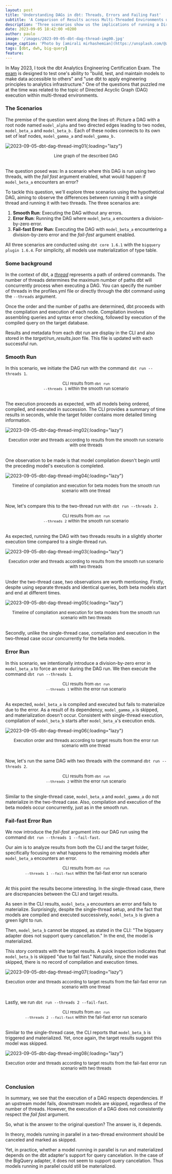 ```yaml
---
layout: post
title: 'Understanding DAGs in dbt: Threads, Errors and Failing Fast'
subtitle: 'A Comparison of Results across Multi-Threaded Environments using the BigQuery adapter'
description: 'Three scenarios show us the implications of running a Directed Acyclic Graph (DAG) in multi-threaded dbt environments, shedding light on how errors and the "fail fast" argument impact model execution'
date: 2023-09-05 18:42:00 +0200
author: paulo
image: '/images/2023-09-05-dbt-dag-thread-img00.jpg'
image_caption: 'Photo by [amirali mirhashemian](https://unsplash.com/@amir_v_ali?utm_source=unsplash&utm_medium=referral&utm_content=creditCopyText) on [Unsplash](https://unsplash.com/photos/hTeYcjviZ-s?utm_source=unsplash&utm_medium=referral&utm_content=creditCopyText)'
tags: [dbt, dwh, big-query]
feature:
---    
```


<!---
Photo by <a href="https://unsplash.com/@amir_v_ali?utm_source=unsplash&utm_medium=referral&utm_content=creditCopyText">amirali mirhashemian</a> on <a href="https://unsplash.com/photos/hTeYcjviZ-s?utm_source=unsplash&utm_medium=referral&utm_content=creditCopyText">Unsplash</a>
--->

In May 2023, I took the dbt Analytics Engineering Certification Exam. The [exam](https://www.getdbt.com/certifications/analytics-engineer-certification-exam/) is designed to test one's ability to "build, test, and maintain models to make data accessible to others" and "use dbt to apply engineering principles to analytics infrastructure." One of the questions that puzzled me at the time was related to the topic of Directed Acyclic Graph (DAG) execution within multi-thread environments.

### The Scenarios

The premise of the question went along the lines of: Picture a DAG with a root node named `model_alpha` and two directed edges leading to two nodes, `model_beta_a` and `model_beta_b.` Each of these nodes connects to its own set of leaf nodes, `model_gamma_a` and `model_gamma_b.`



![2023-09-05-dbt-dag-thread-img01](/images/2023-09-05-dbt-dag-thread-img01.jpg){:loading="lazy"}
<font size="-1"><center><span> Line graph of the described DAG </span></center></font>
<br>



The question posed was: In a scenario where this DAG is run using two threads, with the *fail fast* argument enabled, what would happen if `model_beta_a` encounters an error?

To tackle this question, we'll explore three scenarios using the hypothetical DAG, aiming to observe the differences between running it with a single thread and running it with two threads. The three scenarios are:

1. **Smooth Run**: Executing the DAG without any errors.
2. **Error Run**: Running the DAG where `model_beta_a` encounters a division-by-zero error.
3. **Fail-fast Error Run**: Executing the DAG with `model_beta_a` encountering a division-by-zero error and the *fail-fast* argument enabled.

All three scenarios are conducted using `dbt core 1.6.1` with the `bigquery plugin 1.6.4`. For simplicity, all models use materialization of type table.


### Some background

In the context of dbt, a [*thread*](https://docs.getdbt.com/docs/running-a-dbt-project/using-threads) represents a path of ordered commands. The number of threads determines the maximum number of paths dbt will concurrently process when executing a DAG. You can specify the number of threads in the profiles.yml file or directly through the dbt command using the `--threads` argument.

Once the order and the number of paths are determined, dbt proceeds with the compilation and execution of each node. Compilation involves assembling queries and syntax error checking, followed by execution of the compiled query on the target database.

Results and metadata from each dbt run are display in the CLI and also stored in the *target/run_results.json* file. This file is updated with each successful run.

### Smooth Run

In this scenario, we initiate the DAG run with the command `dbt run --threads 1`.



<script src="https://gist.github.com/moralescastillo/e46d0272c3e591c57c40e3bfae51ca55.js"></script>
<font size="-1"><center><span> CLI results from <code>dbt run --threads 1</code> within the smooth run scenario </span></center></font>
<br>

<!---
https://gist.github.com/e46d0272c3e591c57c40e3bfae51ca55.git
-->



The execution proceeds as expected, with all models being ordered, compiled, and executed in succession. The CLI provides a summary of time results in seconds, while the target folder contains more detailed timing information.



![2023-09-05-dbt-dag-thread-img02](/images/2023-09-05-dbt-dag-thread-img02.jpg){:loading="lazy"}
<font size="-1"><center><span> Execution order and threads according to results from the smooth run scenario with one threads </span></center></font>
<br>


  
One observation to be made is that model compilation doesn't begin until the preceding model's execution is completed. 



![2023-09-05-dbt-dag-thread-img04](/images/2023-09-05-dbt-dag-thread-img04.jpg){:loading="lazy"}
<font size="-1"><center><span> Timeline of compilation and execution for beta models from the smooth run scenario with one thread </span></center></font>
<br>



Now, let's compare this to the two-thread run with `dbt run --threads 2.`



<script src="https://gist.github.com/moralescastillo/60da308981ac21bc772da11ecd30e70b.js"></script>
<font size="-1"><center><span> CLI results from <code>dbt run --threads 2</code> within the smooth run scenario </span></center></font>
<br>

<!---
https://gist.github.com/60da308981ac21bc772da11ecd30e70b.git
-->




As expected, running the DAG with two threads results in a slightly shorter execution time compared to a single-thread run. 



![2023-09-05-dbt-dag-thread-img03](/images/2023-09-05-dbt-dag-thread-img03.jpg){:loading="lazy"}
<font size="-1"><center><span> Execution order and threads according to results from the smooth run scenario with two threads </span></center></font>
<br>

  

Under the two-thread case, two observations are worth mentioning. Firstly, despite using separate threads and identical queries, both beta models start and end at different times. 



![2023-09-05-dbt-dag-thread-img05](/images/2023-09-05-dbt-dag-thread-img05.jpg){:loading="lazy"}
<font size="-1"><center><span> Timeline of compilation and execution for beta models from the smooth run scenario with two threads </span></center></font>
<br>

  

Secondly, unlike the single-thread case, compilation and execution in the two-thread case occur concurrently for the beta models.

### Error Run

In this scenario, we intentionally introduce a division-by-zero error in `model_beta_a` to force an error during the DAG run. We then execute the command `dbt run --threads 1`.



<script src="https://gist.github.com/moralescastillo/a8f073593d073695c7b06cd8bd576327.js"></script>
<font size="-1"><center><span> CLI results from <code>dbt run --threads 1</code> within the error run scenario </span></center></font>
<br>

<!---
https://gist.github.com/a8f073593d073695c7b06cd8bd576327.git
-->




As expected, `model_beta_a` is compiled and executed but fails to materialize due to the error. As a result of its dependency, `model_gamma_a` is skipped, and materialization doesn't occur. Consistent with single-thread execution, compilation of `model_beta_b` starts after `model_beta_a`'s execution ends.



![2023-09-05-dbt-dag-thread-img06](/images/2023-09-05-dbt-dag-thread-img06.jpg){:loading="lazy"}
<font size="-1"><center><span> Execution order and threads according to target results from the error run scenario with one thread </span></center></font>
<br>



Now, let's run the same DAG with two threads with the command `dbt run --threads 2`. 



<script src="https://gist.github.com/moralescastillo/ceb82855fb2e1a3aaec0f89ffe1d17ec.js"></script>
<font size="-1"><center><span> CLI results from <code>dbt run --threads 2</code> within the error run scenario </span></center></font>
<br>

<!---
https://gist.github.com/ceb82855fb2e1a3aaec0f89ffe1d17ec.git
-->



Similar to the single-thread case, `model_beta_a` and `model_gamma_a` do not materialize in the two-thread case. Also, compilation and execution of the beta models occur concurrently, just as in the smooth run.



### Fail-fast Error Run

We now introduce the *fail-fast* argument into our DAG run using the command `dbt run --threads 1 --fail-fast`. 

Our aim is to analyze results from both the CLI and the target folder, specifically focusing on what happens to the remaining models after `model_beta_a` encounters an error.



<script src="https://gist.github.com/moralescastillo/a8a2a6c0b2f940b556be98baf92a200e.js"></script>
<font size="-1"><center><span> CLI results from <code>dbt run --threads 1 --fail-fast</code> within the fail-fast error run scenario </span></center></font>
<br>

<!---
https://gist.github.com/a8a2a6c0b2f940b556be98baf92a200e.git
-->



At this point the results become interesting. In the single-thread case, there are discrepancies between the CLI and target results. 

As seen in the CLI results, `model_beta_a` encounters an error and fails to materialize. Surprisingly, despite the single-thread setup, and the fact that models are compiled and executed successively, `model_beta_b` is given a green light to run.

Then, `model_beta_b` cannot be stopped, as stated in the CLI: "The bigquery adapter does not support query cancellation." In the end, the model is materialized. 

This story contrasts with the target results. A quick inspection indicates that `model_beta_b` is skipped "due to fail fast." Naturally, since the model was skipped, there is no record of compilation and execution times.



![2023-09-05-dbt-dag-thread-img07](/images/2023-09-05-dbt-dag-thread-img07.jpg){:loading="lazy"}
<font size="-1"><center><span> Execution order and threads according to target results from the fail-fast error run scenario with one thread </span></center></font>
<br>



Lastly, we run `dbt run --threads 2 --fail-fast`. 



<script src="https://gist.github.com/moralescastillo/ef013fc6fb64b4f6304a13b319668b57.js"></script>
<font size="-1"><center><span> CLI results from <code>dbt run --threads 2 --fail-fast</code> within the fail-fast error run scenario </span></center></font>
<br>

<!---
https://gist.github.com/ef013fc6fb64b4f6304a13b319668b57.git
-->



Similar to the single-thread case, the CLI reports that `model_beta_b` is triggered and materialized. Yet, once again, the target results suggest this model was skipped.



![2023-09-05-dbt-dag-thread-img08](/images/2023-09-05-dbt-dag-thread-img08.jpg){:loading="lazy"}
<font size="-1"><center><span> Execution order and threads according to target results from the fail-fast error run scenario with two threads </span></center></font>
<br>



  
### Conclusion

In summary, we see that the execution of a DAG respects dependencies. If an upstream model fails, downstream models are skipped, regardless of the number of threads. However, the execution of a DAG does not consistently respect the *fail fast* argument.

So, what is the answer to the original question? The answer is, it depends.

In theory, models running in parallel in a two-thread environment should be canceled and marked as skipped. 

Yet, in practice, whether a model running in parallel is run and materialized depends on the dbt adapter's support for query cancelation. In the case of the BigQuery adapter, it does not seem to support query cancelation. Thus models running in parallel could still be materialized.
